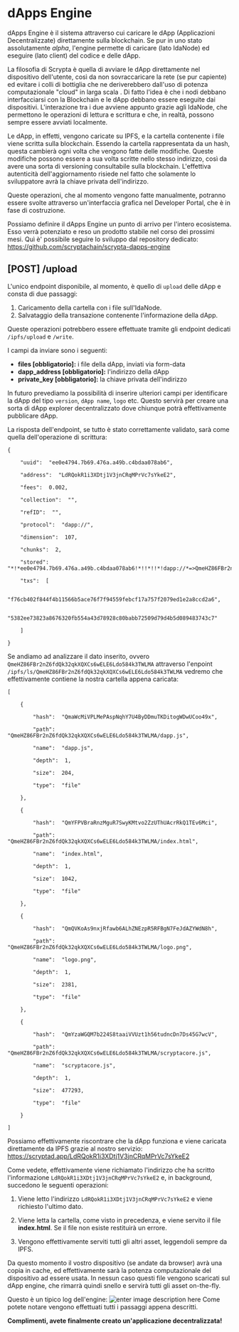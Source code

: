# dApps Engine

dApps Engine è il sistema attraverso cui caricare le dApp (Applicazioni Decentralizzate) direttamente sulla blockchain. Se pur in uno stato assolutamente _alpha_, l'engine permette di caricare (lato IdaNode) ed eseguire (lato client) del codice e delle dApp.

La filosofia di Scrypta è quella di avviare le dApp direttamente nel dispositivo dell'utente, così da non sovraccaricare la rete (se pur capiente) ed evitare i colli di bottiglia che ne deriverebbero dall'uso di potenza computazionale "cloud" in larga scala . Di fatto l'idea è che i nodi debbano interfacciarsi con la Blockchain e le dApp debbano essere eseguite dai dispositivi. L'interazione tra i due avviene appunto grazie agli IdaNode, che permettono le operazioni di lettura e scrittura e che, in realtà, possono sempre essere avviati localmente.

Le dApp, in effetti, vengono caricate su IPFS, e la cartella contenente i file viene scritta sulla blockchain. Essendo la cartella rappresentata da un hash, questa cambierà ogni volta che vengono fatte delle modifiche. Queste modifiche possono essere a sua volta scritte  nello stesso indirizzo, così da avere una sorta di versioning consultabile sulla blockchain.  L'effettiva autenticità dell'aggiornamento risiede nel fatto che solamente lo sviluppatore avrà la chiave privata dell'indirizzo.

Queste operazioni, che al momento vengono fatte manualmente, potranno essere svolte attraverso un'interfaccia grafica nel Developer Portal, che è in fase di costruzione.

Possiamo definire il dApps Engine un punto di arrivo per l'intero ecosistema. Esso verrà potenziato e reso un prodotto stabile nel corso dei prossimi mesi. Quì è' possibile seguire lo sviluppo dal repository dedicato:
https://github.com/scryptachain/scrypta-dapps-engine


## [POST] /upload

L'unico endpoint disponibile, al momento, è quello di `upload` delle dApp e consta di due passaggi:
1) Caricamento della cartella con i file sull'IdaNode.
2) Salvataggio della transazione contenente l'informazione della dApp.

Queste operazioni potrebbero essere effettuate tramite gli endpoint dedicati `/ipfs/upload` e `/write`.

I campi da inviare sono i seguenti:
- **files [obbligatorio]:** i file della dApp, inviati via form-data 
- **dapp_address [obbligatorio]:** l'indirizzo della dApp
- **private_key [obbligatorio]:** la chiave privata dell'indirizzo

In futuro prevediamo la possibilità di inserire ulteriori campi per identificare la dApp del tipo `version`, `dApp name`, `logo` etc. Questo servirà per creare una sorta di dApp explorer decentralizzato dove chiunque potrà effettivamente pubblicare dApp.

La risposta dell'endpoint, se tutto è stato correttamente validato, sarà come quella dell'operazione di scrittura:
```
{

	"uuid":  "ee0e4794.7b69.476a.a49b.c4bdaa078ab6",

	"address":  "LdRQokR1i3XDtj1V3jnCRqMPrVc7sYkeE2",

	"fees":  0.002,

	"collection":  "",

	"refID":  "",

	"protocol":  "dapp://",

	"dimension":  107,

	"chunks":  2,

	"stored":  "*!*ee0e4794.7b69.476a.a49b.c4bdaa078ab6!*!!*!!*!dapp://*=>QmeHZ86FBr2nZ6fdQk32qkXQXCs6wELE6Ldo584k3TWLMA*!*",

	"txs":  [

		"f76cb402f844f4b11566b5ace76f7f94559febcf17a757f2079ed1e2a8ccd2a6",

		"5382ee73823a8676320fb554a43d78928c80babb72509d79d4b5d089483743c7"

	]

}
```

Se andiamo ad analizzare il dato inserito, ovvero `QmeHZ86FBr2nZ6fdQk32qkXQXCs6wELE6Ldo584k3TWLMA` attraverso l'enpoint `/ipfs/ls/QmeHZ86FBr2nZ6fdQk32qkXQXCs6wELE6Ldo584k3TWLMA` vedremo che effettivamente contiene la nostra cartella appena caricata:
```
[

	{

		"hash":  "QmaWcMiVPLMePAspNqhY7U4ByDDmuTKDitogWDwUCoo49x",

		"path":  "QmeHZ86FBr2nZ6fdQk32qkXQXCs6wELE6Ldo584k3TWLMA/dapp.js",

		"name":  "dapp.js",

		"depth":  1,

		"size":  204,

		"type":  "file"

	},

	{

		"hash":  "QmYFPVBraRnzMguR7SwyKMtvo2ZzUThUAcrRkQ1TEv6Mci",

		"path":  "QmeHZ86FBr2nZ6fdQk32qkXQXCs6wELE6Ldo584k3TWLMA/index.html",

		"name":  "index.html",

		"depth":  1,

		"size":  1042,

		"type":  "file"

	},

	{

		"hash":  "QmQVKoAs9nxjRfawb6ALhZNEzpR5RFBgN7FeJdAZYWdN8h",

		"path":  "QmeHZ86FBr2nZ6fdQk32qkXQXCs6wELE6Ldo584k3TWLMA/logo.png",

		"name":  "logo.png",

		"depth":  1,

		"size":  2381,

		"type":  "file"

	},

	{

		"hash":  "QmYzaWGQM7b224S8taaiVVUzt1h56tudncDn7Ds45G7wcV",

		"path":  "QmeHZ86FBr2nZ6fdQk32qkXQXCs6wELE6Ldo584k3TWLMA/scryptacore.js",

		"name":  "scryptacore.js",

		"depth":  1,

		"size":  477293,

		"type":  "file"

	}

]
```

Possiamo effettivamente riscontrare che la dApp funziona e viene caricata direttamente da IPFS grazie al nostro servizio:  https://scryptad.app/LdRQokR1i3XDtj1V3jnCRqMPrVc7sYkeE2

Come vedete, effettivamente viene richiamato l'indirizzo che ha scritto l'informazione `LdRQokR1i3XDtj1V3jnCRqMPrVc7sYkeE2` e, in background, succedono le seguenti operazioni:

1) Viene letto l'indirizzo `LdRQokR1i3XDtj1V3jnCRqMPrVc7sYkeE2` e viene richiesto l'ultimo dato.
2) Viene letta la cartella, come visto in precedenza, e viene servito il file **index.html**. Se il file non esiste restituirà un errore.

3) Vengono effettivamente serviti tutti gli altri asset, leggendoli sempre da IPFS.

Da questo momento il vostro dispositivo (se andate da browser) avrà una copia in cache, ed effettivamente sarà la potenza computazionale del dispositivo ad essere usata. In nessun caso questi file vengono scaricati sul dApp engine, che rimarrà quindi snello e servirà tutti gli asset on-the-fly. 

Questo è un tipico log dell'engine:
![enter image description here](https://cdn.discordapp.com/attachments/550093442722562068/636852547109519390/unknown.png)
Come potete notare vengono effettuati tutti i passaggi appena descritti.

**Complimenti, avete finalmente creato un'applicazione decentralizzata!**
<!--stackedit_data:
eyJoaXN0b3J5IjpbNDc3MjgwMTIzLDUyNzE3ODM2NiwtNzgxMz
c4MjYzLDkwNzM2ODg1OSw1NTU1NDY2MjddfQ==
-->